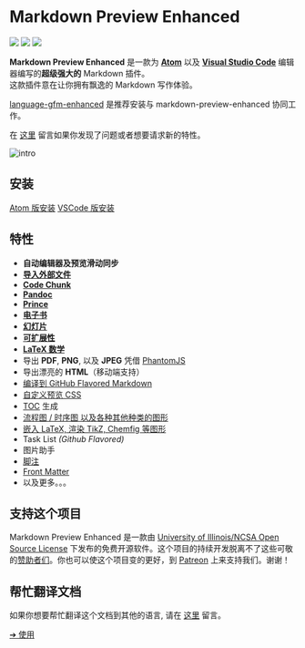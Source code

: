 # Markdown Preview Enhanced

[![](https://img.shields.io/github/tag/shd101wyy/markdown-preview-enhanced.svg)](https://github.com/shd101wyy/markdown-preview-enhanced/releases) ![](https://img.shields.io/apm/dm/markdown-preview-enhanced.svg)  [![](https://img.shields.io/github/stars/shd101wyy/markdown-preview-enhanced.svg?style=social&label=Star)](https://github.com/shd101wyy/markdown-preview-enhanced)  

**Markdown Preview Enhanced** 是一款为 [**Atom**](https://atom.io/packages/markdown-preview-enhanced) 以及 [**Visual Studio Code**](https://marketplace.visualstudio.com/items?itemName=shd101wyy.markdown-preview-enhanced) 编辑器编写的**超级强大的** Markdown 插件。    
这款插件意在让你拥有飘逸的 Markdown 写作体验。

[language-gfm-enhanced](https://atom.io/packages/language-gfm-enhanced) 是推荐安装与 markdown-preview-enhanced 协同工作。  


在 [这里](https://github.com/shd101wyy/markdown-preview-enhanced/issues) 留言如果你发现了问题或者想要请求新的特性。

![intro](https://user-images.githubusercontent.com/1908863/28227953-eb6eefa4-68a1-11e7-8769-96ea83facf3b.png)

## 安装
[Atom 版安装](zh-cn/installation.md)
[VSCode 版安装](zh-cn/vscode-installation.md)

## 特性

- **自动编辑器及预览滑动同步**  
- **[导入外部文件](zh-cn/file-imports.md)**
- **[Code Chunk](zh-cn/code-chunk.md)**
- **[Pandoc](zh-cn/pandoc.md)**
- **[Prince](zh-cn/prince.md)**  
- **[电子书](zh-cn/ebook.md)**
- **[幻灯片](zh-cn/presentation.md)**
- **[可扩展性](developer.md?id=how-to-write-extensions)**
- **[LaTeX 数学](zh-cn/math.md)**  
- 导出 **PDF**, **PNG**, 以及 **JPEG** 凭借 [PhantomJS](zh-cn/phantomjs.md)   
- 导出漂亮的 **HTML**（移动端支持）  
- [编译到 GitHub Flavored Markdown](zh-cn/markdown.md)
- [自定义预览 CSS](zh-cn/customize-css.md)  
- [TOC](zh-cn/toc.md) 生成  
- [流程图 / 时序图 以及各种其他种类的图形](zh-cn/graphs.md)
- [嵌入 LaTeX, 渲染 TikZ, Chemfig 等图形](zh-cn/code-chunk.md?id=latex)
- Task List *(Github Flavored)*  
- 图片助手
- [脚注](https://github.com/shd101wyy/markdown-preview-enhanced/issues/35)  
- [Front Matter](https://github.com/shd101wyy/markdown-preview-enhanced/issues/100)
- 以及更多。。。

## 支持这个项目
Markdown Preview Enhanced 是一款由 [University of Illinois/NCSA Open Source License](LICENSE.md) 下发布的免费开源软件。这个项目的持续开发脱离不了这些可敬的[赞助者们](backers.md)。你也可以使这个项目变的更好，到 [Patreon](https://www.patreon.com/shd101wyy) 上来支持我们。谢谢！

## 帮忙翻译文档
如果你想要帮忙翻译这个文档到其他的语言, 请在 [这里](https://github.com/shd101wyy/markdown-preview-enhanced/issues) 留言。      

[➔ 使用](zh-cn/usages.md)
